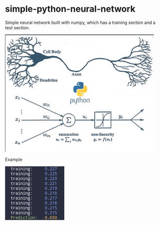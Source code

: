 # simple-python-neural-network
<p>Simple neural network built with numpy, which has a training section and a test section.</p>

![sampleimg](https://github.com/emajidev/simple-python-neural-network/blob/master/sample.png)

Example

![sample img terminal out](https://github.com/emajidev/simple-python-neural-network/blob/master/sample2.png)
